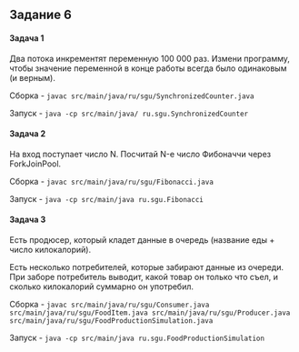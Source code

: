## Задание 6
#### Задача 1
Два потока инкрементят переменную 100 000 раз. Измени программу, чтобы значение переменной в конце работы всегда было одинаковым (и верным).

Сборка - `javac src/main/java/ru/sgu/SynchronizedCounter.java`

Запуск - `java -cp src/main/java/ ru.sgu.SynchronizedCounter`


#### Задача 2
На вход поступает число N. Посчитай N-е число Фибоначчи через ForkJoinPool.


Сборка - `javac src/main/java/ru/sgu/Fibonacci.java`

Запуск - `java -cp src/main/java ru.sgu.Fibonacci`


#### Задача 3
Есть продюсер, который кладет данные в очередь (название еды + число килокалорий).

Есть несколько потребителей, которые забирают данные из очереди. При заборе потребитель выводит, какой товар он только что съел, и сколько килокалорий суммарно он употребил.

Сборка - `javac src/main/java/ru/sgu/Consumer.java src/main/java/ru/sgu/FoodItem.java src/main/java/ru/sgu/Producer.java src/main/java/ru/sgu/FoodProductionSimulation.java`

Запуск - `java -cp src/main/java ru.sgu.FoodProductionSimulation`
